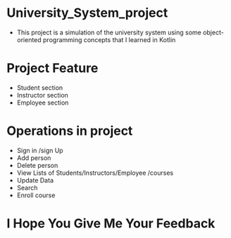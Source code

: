 # University_System_project
- This project is a simulation of the university system using some object-oriented programming concepts that I learned in Kotlin
# Project Feature
- Student section
- Instructor section
- Employee section
# Operations in project  
- Sign in /sign Up
- Add person
- Delete person
- View Lists of Students/Instructors/Employee /courses
- Update Data
- Search
- Enroll course
# I Hope You Give Me Your Feedback 
